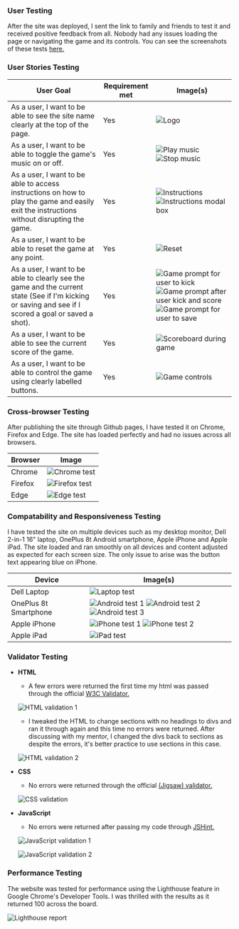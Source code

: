 ### __User Testing__
After the site was deployed, I sent the link to family and friends to test it and received positive feedback from all. Nobody had any issues loading the page or navigating the game and its controls. You can see the screenshots of these tests [here.](#compatability-and-responsiveness-testing)

### __User Stories Testing__

| User Goal | Requirement met | Image(s) |
| --------- | --------------- | -------- |
| As a user, I want to be able to see the site name clearly at the top of the page. | Yes | ![Logo](https://github.com/adamgilroy22/stick-kick/blob/main/documentation/testing/logo.png) |
| As a user, I want to be able to toggle the game's music on or off. | Yes | ![Play music](https://github.com/adamgilroy22/stick-kick/blob/main/documentation/testing/play-music.png) ![Stop music](https://github.com/adamgilroy22/stick-kick/blob/main/documentation/testing/stop-music.png) |
| As a user, I want to be able to access instructions on how to play the game and easily exit the instructions without disrupting the game. | Yes | ![Instructions](https://github.com/adamgilroy22/stick-kick/blob/main/documentation/testing/instructions.png) ![Instructions modal box](https://github.com/adamgilroy22/stick-kick/blob/main/documentation/testing/information-modal-box.png) |
| As a user, I want to be able to reset the game at any point. | Yes | ![Reset](https://github.com/adamgilroy22/stick-kick/blob/main/documentation/testing/reset.png) |
| As a user, I want to be able to clearly see the game and the current state (See if I'm kicking or saving and see if I scored a goal or saved a shot). | Yes | ![Game prompt for user to kick](https://github.com/adamgilroy22/stick-kick/blob/main/documentation/testing/game-prompt-1.png) ![Game prompt after user kick and score](https://github.com/adamgilroy22/stick-kick/blob/main/documentation/testing/game-prompt-2.png) ![Game prompt for user to save](https://github.com/adamgilroy22/stick-kick/blob/main/documentation/testing/game-prompt-3.png) |
| As a user, I want to be able to see the current score of the game. | Yes | ![Scoreboard during game](https://github.com/adamgilroy22/stick-kick/blob/main/documentation/testing/score-board-2.png) |
| As a user, I want to be able to control the game using clearly labelled buttons. | Yes | ![Game controls](https://github.com/adamgilroy22/stick-kick/blob/main/documentation/testing/game-controls.png) |

### __Cross-browser Testing__
After publishing the site through Github pages, I have tested it on Chrome, Firefox and Edge. The site has loaded perfectly and had no issues across all browsers.

| Browser | Image |
| ------- | ----- |
| Chrome | ![Chrome test](https://github.com/adamgilroy22/stick-kick/blob/main/documentation/testing/chrome.png) |
| Firefox | ![Firefox test](https://github.com/adamgilroy22/stick-kick/blob/main/documentation/testing/firefox.png) |
| Edge | ![Edge test](https://github.com/adamgilroy22/stick-kick/blob/main/documentation/testing/edge.png) |

### __Compatability and Responsiveness Testing__
I have tested the site on multiple devices such as my desktop monitor, Dell 2-in-1 16" laptop, OnePlus 8t Android smartphone, Apple iPhone and Apple iPad. The site loaded and ran smoothly on all devices and content adjusted as expected for each screen size. The only issue to arise was the button text appearing blue on iPhone.

| Device | Image(s) |
| ------ | -------- |
| Dell Laptop | ![Laptop test](https://github.com/adamgilroy22/stick-kick/blob/main/documentation/testing/laptop-test.png) |
| OnePlus 8t Smartphone | ![Android test 1](https://github.com/adamgilroy22/stick-kick/blob/main/documentation/testing/android-test-1.png) ![Android test 2](https://github.com/adamgilroy22/stick-kick/blob/main/documentation/testing/android-test-2.png) ![Android test 3](https://github.com/adamgilroy22/stick-kick/blob/main/documentation/testing/android-test-3.png) |
| Apple iPhone |![iPhone test 1](https://github.com/adamgilroy22/stick-kick/blob/main/documentation/testing/iphone-test-1.jpg) ![iPhone test 2](https://github.com/adamgilroy22/stick-kick/blob/main/documentation/testing/iphone-test-2.jpg) |
| Apple iPad | ![iPad test](https://github.com/adamgilroy22/stick-kick/blob/main/documentation/testing/ipad-test.png) |

### __Validator Testing__ 

- __HTML__
    - A few errors were returned the first time my html was passed through the official [W3C Validator.](https://validator.w3.org/nu/?doc=https%3A%2F%2Fadamgilroy22.github.io%2Fstick-kick%2F)

    ![HTML validation 1](https://github.com/adamgilroy22/stick-kick/blob/main/documentation/testing/html-validation-before.png)

    - I tweaked the HTML to change sections with no headings to divs and ran it through again and this time no errors were returned. After discussing with my mentor, I changed the divs back to sections as despite the errors, it's better practice to use sections in this case.

    ![HTML validation 2](https://github.com/adamgilroy22/stick-kick/blob/main/documentation/testing/html-validation-after.png)

- __CSS__
    - No errors were returned through the official [(Jigsaw) validator.](https://jigsaw.w3.org/css-validator/validator?uri=https%3A%2F%2Fadamgilroy22.github.io%2Fstick-kick%2F&profile=css3svg&usermedium=all&warning=1&vextwarning=&lang=en)

    ![CSS validation](https://github.com/adamgilroy22/stick-kick/blob/main/documentation/testing/css-validation.png)

- __JavaScript__
    - No errors were returned after passing my code through [JSHint.](https://jshint.com/)

    ![JavaScript validation 1](https://github.com/adamgilroy22/stick-kick/blob/main/documentation/testing/javascript-validation-1.png)

    ![JavaScript validation 2](https://github.com/adamgilroy22/stick-kick/blob/main/documentation/testing/javascript-validation-2.png)

### __Performance Testing__

The website was tested for performance using the Lighthouse feature in Google Chrome's Developer Tools. I was thrilled with the results as it returned 100 across the board.

![Lighthouse report](https://github.com/adamgilroy22/stick-kick/blob/main/documentation/testing/lighthouse-report.png)